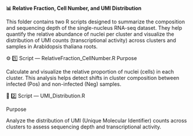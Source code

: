 **📊 Relative Fraction, Cell Number, and UMI Distribution**

This folder contains two R scripts designed to summarize the composition and sequencing depth of the single-nucleus RNA-seq dataset.
They help quantify the relative abundance of nuclei per cluster and visualize the distribution of UMI counts (transcriptional activity) across clusters and samples in Arabidopsis thaliana roots.

⚙️ 1️⃣ Script — RelativeFraction_CellNumber.R
Purpose

Calculate and visualize the relative proportion of nuclei (cells) in each cluster.
This analysis helps detect shifts in cluster composition between infected (Pos) and non-infected (Neg) samples.

🧬 2️⃣ Script — UMI_Distribution.R

Purpose

Analyze the distribution of UMI (Unique Molecular Identifier) counts across clusters to assess sequencing depth and transcriptional activity.
